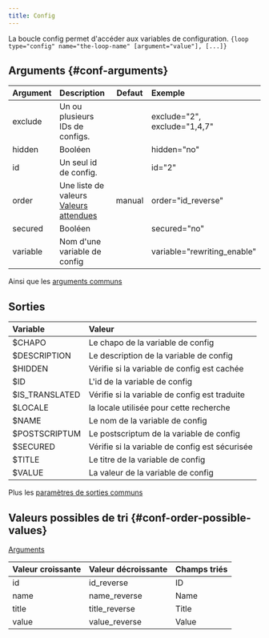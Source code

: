 ```yaml
---
title: Config
---
```


La boucle config permet d'accéder aux variables de configuration.
`{loop type="config" name="the-loop-name" [argument="value"], [...]}`

## Arguments {#conf-arguments}

| Argument | Description                                                                 | Defaut | Exemple                      |
|----------|:----------------------------------------------------------------------------|:------:|:-----------------------------|
| exclude  | Un ou plusieurs IDs de configs.                                             |        | exclude="2", exclude="1,4,7" |
| hidden   | Booléen                                                                     |        | hidden="no"                  |
| id       | Un seul id de config.                                                       |        | id="2"                       |
| order    | Une liste de valeurs <br/> [Valeurs attendues](#conf-order-possible-values) | manual | order="id_reverse"           |
| secured  | Booléen                                                                     |        | secured="no"                 |
| variable | Nom d'une variable de config                                                |        | variable="rewriting_enable"  |

Ainsi que les [arguments communs](./global_arguments)

## Sorties

| Variable       | Valeur                                         |
|:---------------|:-----------------------------------------------|
| $CHAPO         | Le chapo de la variable de config              |
| $DESCRIPTION   | Le description de la variable de config        |
| $HIDDEN        | Vérifie si la variable de config est cachée    |
| $ID            | L'id de la variable de config                  |
| $IS_TRANSLATED | Vérifie si la variable de config est traduite  |
| $LOCALE        | la locale utilisée pour cette recherche        |
| $NAME          | Le nom de la variable de config                |
| $POSTSCRIPTUM  | Le postscriptum de la variable de config       |
| $SECURED       | Vérifie si la variable de config est sécurisée |
| $TITLE         | Le titre de la variable de config              |
| $VALUE         | La valeur de la variable de config             |

Plus les [paramètres de sorties communs](./global_outputs)

## Valeurs possibles de tri {#conf-order-possible-values}
[Arguments](#conf-arguments)

| Valeur croissante | Valeur décroissante | Champs triés |
|-------------------|---------------------|:-------------|
| id                | id_reverse          | ID           |
| name              | name_reverse        | Name         |
| title             | title_reverse       | Title        |
| value             | value_reverse       | Value        |
